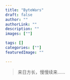 ```yaml
---
title: "ByteWars"
draft: false
author: ""
authorLink: ""
description: ""
images: [""]

tags: []
categories: [""]
featuredImage: ""

---
```



> 来日方长，慢慢续来......